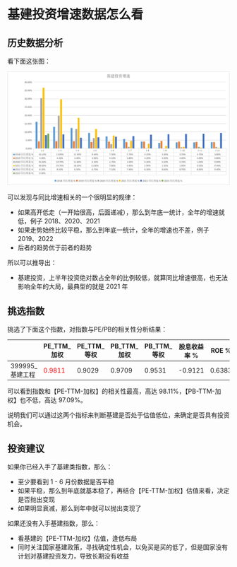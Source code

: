 # 基建投资增速数据怎么看

## 历史数据分析

看下面这张图：

![](2023-04-17/trend.png)

可以发现与同比增速相关的一个很明显的规律：

* 如果高开低走（一开始很高，后面递减），那么到年底一统计，全年的增速就低，例子 2018、2020、2021
* 如果走势始终比较平稳，那么到年底一统计，全年的增速也不差，例子 2019、2022  
* 后者的趋势优于前者的趋势

所以可以推导出：

* 基建投资，上半年投资绝对数占全年的比例较低，就算同比增速很高，也无法影响全年的大局，最典型的就是 2021 年

## 挑选指数

挑选了下面这个指数，对指数与PE/PB的相关性分析结果：

|                | PE_TTM_加权                    | PE_TTM_等权 | PB_TTM_加权   | PB_TTM_等权  | 股息收益率 % | ROE %   | 最早数据日期  |
|----------------|--------------------------------|-----------|---------------|-------------|-------------|---------|------------|
| 399995_基建工程 | <font color='red'>0.9811</font> | 0.9029    | 0.9709        | 0.9531      | -0.9121     | 0.6383  | 2015-01-05  |

可以看到指数和【PE-TTM-加权】的相关性最高，高达 98.11%，【PB-TTM-加权】也不低，高达 97.09%。

说明我们可以通过这两个指标来判断基建是否处于估值低位，来确定是否具有投资机会。

## 投资建议

如果你已经入手了基建类指数，那么：

* 至少要看到 1 - 6 月份数据是否平稳
* 如果平稳，那么到年底就基本稳了，再结合【PE-TTM-加权】估值来看，决定是否抛出变现
* 如果明显衰减，那么到年中就可以抛出变现了

如果还没有入手基建指数，那么：

* 看基建的【PE-TTM-加权】估值，逢低布局
* 同时关注国家基建政策，寻找确定性机会，以免买是买的低了，但是国家没有计划对基建投资发力，导致长期没有收益

